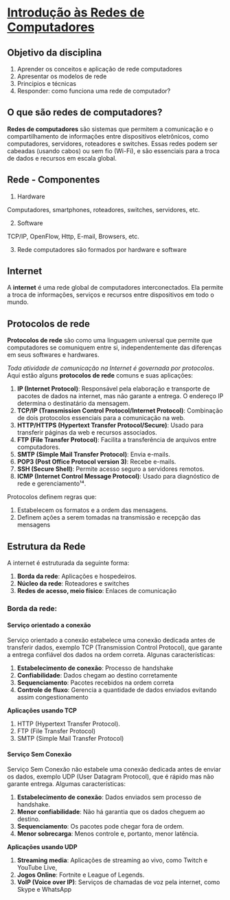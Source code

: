 # [Introdução às Redes de Computadores](https://youtu.be/1csTmCZj-io?si=WirPF8dRXxcipPit)

## Objetivo da disciplina

1. Aprender os conceitos e aplicação de rede computadores
2. Apresentar os modelos de rede
3. Principios e técnicas
4. Responder: como funciona uma rede de computador?

## O que são redes de computadores?

**Redes de computadores** são sistemas que permitem a comunicação e o compartilhamento de informações entre dispositivos eletrônicos, como computadores, servidores, roteadores e switches. Essas redes podem ser cabeadas (usando cabos) ou sem fio (Wi-Fi), e são essenciais para a troca de dados e recursos em escala global.

## Rede - Componentes

1. Hardware
   
Computadores, smartphones, roteadores, switches, servidores, etc.

2. Software

TCP/IP, OpenFlow, Http, E-mail, Browsers, etc.

3. Rede computadores são formados por hardware e software

## Internet

A **internet** é uma rede global de computadores interconectados. Ela permite a troca de informações, serviços e recursos entre dispositivos em todo o mundo.

## Protocolos de rede

**Protocolos de rede** são como uma linguagem universal que permite que computadores se comuniquem entre si, independentemente das diferenças em seus softwares e hardwares.

*Toda atividade de comunicação na Internet é governada por protocolos*. Aqui estão alguns **protocolos de rede** comuns e suas aplicações:

1. **IP (Internet Protocol)**: Responsável pela elaboração e transporte de pacotes de dados na internet, mas não garante a entrega. O endereço IP determina o destinatário da mensagem.
2. **TCP/IP (Transmission Control Protocol/Internet Protocol)**: Combinação de dois protocolos essenciais para a comunicação na web.
3. **HTTP/HTTPS (Hypertext Transfer Protocol/Secure)**: Usado para transferir páginas da web e recursos associados.
4. **FTP (File Transfer Protocol)**: Facilita a transferência de arquivos entre computadores.
5. **SMTP (Simple Mail Transfer Protocol)**: Envia e-mails.
6. **POP3 (Post Office Protocol version 3)**: Recebe e-mails.
7. **SSH (Secure Shell)**: Permite acesso seguro a servidores remotos.
8. **ICMP (Internet Control Message Protocol)**: Usado para diagnóstico de rede e gerenciamento¹⁴.

Protocolos definem regras que:

1. Estabelecem os formatos e a ordem das mensagens.
2. Definem ações a serem tomadas na transmissão e recepção das mensagens

## Estrutura da Rede

A internet é estruturada da seguinte forma:

1. **Borda da rede**: Aplicações e hospedeiros.
2. **Núcleo da rede**: Roteadores e switches
3. **Redes de acesso, meio físico**: Enlaces de comunicação

### Borda da rede: 

#### Serviço orientado a conexão

Serviço orientado a conexão estabelece uma conexão dedicada antes de transferir dados, exemplo TCP (Transmission Control Protocol), que garante a entrega confiável dos dados na ordem correta. Algunas características:

1. **Estabelecimento de conexão**: Processo de handshake
2. **Confiabilidade**: Dados chegam ao destino corretamente
3. **Sequenciamento**: Pacotes recebidos na ordem correta
4. **Controle de fluxo**: Gerencia a quantidade de dados enviados evitando assim congestionamento

**Aplicações usando TCP**

1. HTTP (Hypertext Transfer Protocol).
2. FTP (File Transfer Protocol)
3. SMTP (Simple Mail Transfer Protocol)

#### Serviço Sem Conexão

Serviço Sem Conexão não estabele uma conexão dedicada antes de enviar os dados, exemplo UDP (User Datagram Protocol), que é rápido mas não garante entrega. Algumas características:

1. **Estabelecimento de conexão**: Dados enviados sem processo de handshake.
2. **Menor confiabilidade**: Não há garantia que os dados cheguem ao destino.
3. **Sequenciamento**: Os pacotes pode chegar fora de ordem.
4. **Menor sobrecarga**: Menos controle e, portanto, menor latência.

**Aplicações usando UDP**

1. **Streaming media**: Aplicações de streaming ao vivo, como Twitch e YouTube Live,
2. **Jogos Online**: Fortnite e League of Legends.
3. **VoIP (Voice over IP)**: Serviços de chamadas de voz pela internet, como Skype e WhatsApp